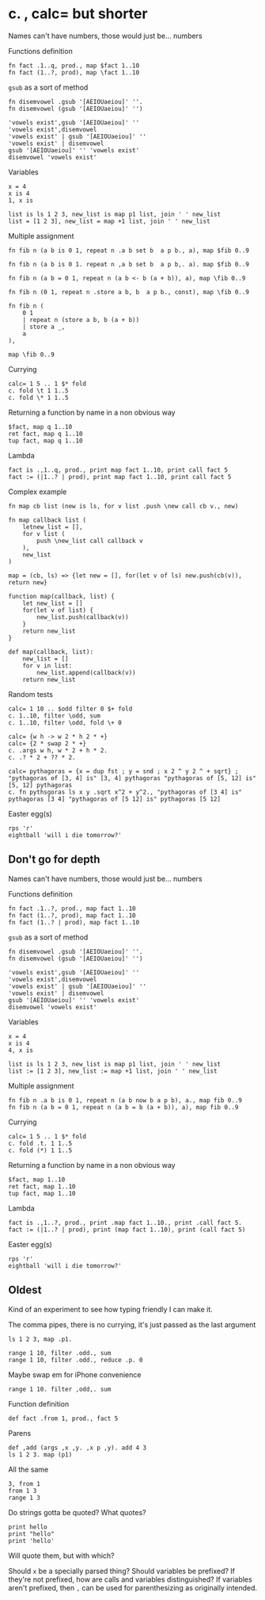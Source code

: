 # c. , calc= but shorter

Names can't have numbers, those would just be... numbers

Functions definition

```
fn fact .1..q, prod., map $fact 1..10
fn fact (1..?, prod), map \fact 1..10
```

`gsub` as a sort of method

```
fn disemvowel .gsub '[AEIOUaeiou]' ''.
fn disemvowel (gsub '[AEIOUaeiou]' '')

'vowels exist',gsub '[AEIOUaeiou]' ''
'vowels exist',disemvowel
'vowels exist' | gsub '[AEIOUaeiou]' ''
'vowels exist' | disemvowel
gsub '[AEIOUaeiou]' '' 'vowels exist'
disemvowel 'vowels exist'
```

Variables

```
x = 4
x is 4
1, x is

list is ls 1 2 3, new_list is map p1 list, join ' ' new_list
list = [1 2 3], new_list = map +1 list, join ' ' new_list
```

Multiple assignment

```
fn fib n (a b is 0 1, repeat n .a b set b  a p b., a), map $fib 0..9

fn fib n (a b is 0 1. repeat n ,a b set b  a p b,. a). map $fib 0..9

fn fib n (a b = 0 1, repeat n (a b <- b (a + b)), a), map \fib 0..9

fn fib n (0 1, repeat n .store a b, b  a p b., const), map \fib 0..9

fn fib n (
	0 1
	| repeat n (store a b, b (a + b))
	| store a _,
	a
),

map \fib 0..9
```

Currying

```
calc= 1 5 .. 1 $* fold
c. fold \t 1 1..5
c. fold \* 1 1..5
```

Returning a function by name in a non obvious way

```
$fact, map q 1..10
ret fact, map q 1..10
tup fact, map q 1..10
```

Lambda

```
fact is .,1..q, prod., print map fact 1..10, print call fact 5
fact := (|1..? | prod), print map fact 1..10, print call fact 5
```

Complex example

```
fn map cb list (new is ls, for v list .push \new call cb v., new)

fn map callback list (
	letnew_list = [],
	for v list (
		push \new_list call callback v
	),
	new_list
)

map = (cb, ls) => {let new = [], for(let v of ls) new.push(cb(v)), return new}

function map(callback, list) {
	let new_list = []
	for(let v of list) {
		new_list.push(callback(v))
	}
	return new_list
}

def map(callback, list):
	new_list = []
	for v in list:
		new_list.append(callback(v))
	return new_list
```

Random tests

```
calc= 1 10 .. $odd filter 0 $+ fold
c. 1..10, filter \odd, sum
c. 1..10, filter \odd, fold \+ 0

calc= {w h -> w 2 * h 2 * +}
calc= {2 * swap 2 * +}
c. .args w h, w * 2 + h * 2.
c. .? * 2 + ?? * 2.

calc= pythagoras = {x = dup fst ; y = snd ; x 2 ^ y 2 ^ + sqrt} ; "pythagoras of [3, 4] is" [3, 4] pythagoras "pythagoras of [5, 12] is" [5, 12] pythagoras
c. fn pythsgoras ls x y .sqrt x^2 + y^2., "pythagoras of [3 4] is" pythagoras [3 4] "pythagoras of [5 12] is" pythagoras [5 12]
```

Easter egg(s)

```
rps 'r'
eightball 'will i die tomorrow?'
```

## Don't go for depth

Names can't have numbers, those would just be... numbers

Functions definition

```
fn fact .1..?, prod., map fact 1..10
fn fact (1..?, prod), map fact 1..10
fn fact (1..? | prod), map fact 1..10
```

`gsub` as a sort of method

```
fn disemvowel .gsub '[AEIOUaeiou]' ''.
fn disemvowel (gsub '[AEIOUaeiou]' '')

'vowels exist',gsub '[AEIOUaeiou]' ''
'vowels exist',disemvowel
'vowels exist' | gsub '[AEIOUaeiou]' ''
'vowels exist' | disemvowel
gsub '[AEIOUaeiou]' '' 'vowels exist'
disemvowel 'vowels exist'
```

Variables

```
x = 4
x is 4
4, x is

list is ls 1 2 3, new_list is map p1 list, join ' ' new_list
list := [1 2 3], new_list := map +1 list, join ' ' new_list
```

Multiple assignment

```
fn fib n .a b is 0 1, repeat n (a b now b a p b), a., map fib 0..9
fn fib n (a b = 0 1, repeat n (a b = b (a + b)), a), map fib 0..9
```

Currying

```
calc= 1 5 .. 1 $* fold
c. fold .t. 1 1..5
c. fold (*) 1 1..5
```

Returning a function by name in a non obvious way

```
$fact, map 1..10
ret fact, map 1..10
tup fact, map 1..10
```

Lambda

```
fact is .,1..?, prod., print .map fact 1..10., print .call fact 5.
fact := (|1..? | prod), print (map fact 1..10), print (call fact 5)
```

Easter egg(s)

```
rps 'r'
eightball 'will i die tomorrow?'
```

## Oldest

Kind of an experiment to see how typing friendly I can make it.

The comma pipes, there is no currying, it's just passed as the last argument
```
ls 1 2 3, map .p1.

range 1 10, filter .odd., sum
range 1 10, filter .odd., reduce .p. 0
```

Maybe swap em for iPhone convenience
```
range 1 10. filter ,odd,. sum
```

Function definition
```
def fact .from 1, prod., fact 5
```

Parens
```
def ,add (args ,x ,y. ,x p ,y). add 4 3
ls 1 2 3. map (p1)
```

All the same
```
3, from 1
from 1 3
range 1 3
```

Do strings gotta be quoted? What quotes?
```
print hello
print "hello"
print 'hello'
```
Will quote them, but with which?

Should `x` be a specially parsed thing? Should variables be prefixed? If they're not prefixed, how are calls and variables distinguished? If variables aren't prefixed, then `,` can be used for parenthesizing as originally intended.